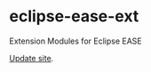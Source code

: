 # eclipse-ease-ext

Extension Modules for Eclipse EASE

[Update site](https://halwax.github.io/eclipse-ease-ext/site/).
